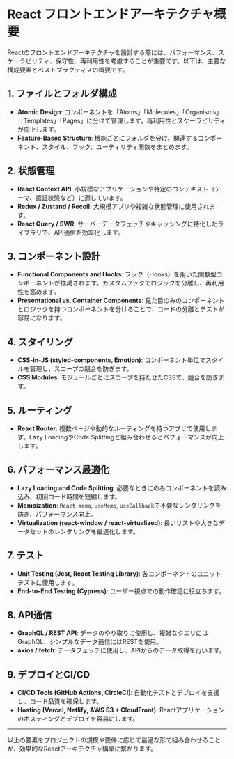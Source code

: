 # React フロントエンドアーキテクチャ概要

Reactのフロントエンドアーキテクチャを設計する際には、パフォーマンス、スケーラビリティ、保守性、再利用性を考慮することが重要です。以下は、主要な構成要素とベストプラクティスの概要です。

## 1. ファイルとフォルダ構成
- **Atomic Design**: コンポーネントを「Atoms」「Molecules」「Organisms」「Templates」「Pages」に分けて管理します。再利用性とスケーラビリティが向上します。
- **Feature-Based Structure**: 機能ごとにフォルダを分け、関連するコンポーネント、スタイル、フック、ユーティリティ関数をまとめます。

## 2. 状態管理
- **React Context API**: 小規模なアプリケーションや特定のコンテキスト（テーマ、認証状態など）に適しています。
- **Redux / Zustand / Recoil**: 大規模アプリや複雑な状態管理に使用されます。
- **React Query / SWR**: サーバーデータフェッチやキャッシングに特化したライブラリで、API通信を効率化します。

## 3. コンポーネント設計
- **Functional Components and Hooks**: フック（Hooks）を用いた関数型コンポーネントが推奨されます。カスタムフックでロジックを分離し、再利用性を高めます。
- **Presentational vs. Container Components**: 見た目のみのコンポーネントとロジックを持つコンポーネントを分けることで、コードの分離とテストが容易になります。

## 4. スタイリング
- **CSS-in-JS (styled-components, Emotion)**: コンポーネント単位でスタイルを管理し、スコープの競合を防ぎます。
- **CSS Modules**: モジュールごとにスコープを持たせたCSSで、競合を防ぎます。

## 5. ルーティング
- **React Router**: 複数ページや動的なルーティングを持つアプリで使用します。Lazy LoadingやCode Splittingと組み合わせるとパフォーマンスが向上します。

## 6. パフォーマンス最適化
- **Lazy Loading and Code Splitting**: 必要なときにのみコンポーネントを読み込み、初回ロード時間を短縮します。
- **Memoization**: `React.memo`, `useMemo`, `useCallback`で不要なレンダリングを防ぎ、パフォーマンス向上。
- **Virtualization (react-window / react-virtualized)**: 長いリストや大きなデータセットのレンダリングを最適化します。

## 7. テスト
- **Unit Testing (Jest, React Testing Library)**: 各コンポーネントのユニットテストに使用します。
- **End-to-End Testing (Cypress)**: ユーザー視点での動作確認に役立ちます。

## 8. API通信
- **GraphQL / REST API**: データのやり取りに使用し、複雑なクエリにはGraphQL、シンプルなデータ通信にはRESTを使用。
- **axios / fetch**: データフェッチに使用し、APIからのデータ取得を行います。

## 9. デプロイとCI/CD
- **CI/CD Tools (GitHub Actions, CircleCI)**: 自動化テストとデプロイを支援し、コード品質を確保します。
- **Hosting (Vercel, Netlify, AWS S3 + CloudFront)**: Reactアプリケーションのホスティングとデプロイを容易にします。

---

以上の要素をプロジェクトの規模や要件に応じて最適な形で組み合わせることが、効果的なReactアーキテクチャ構築に繋がります。

